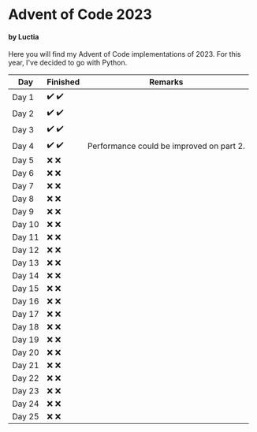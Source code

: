 # Advent of Code 2023
#### by Luctia

Here you will find my Advent of Code implementations of 2023. For this year, I've decided to go with Python.

| Day           | Finished                              | Remarks                                  |
| --------------|---------------------------------------|------------------------------------------|
| Day 1         | :heavy_check_mark: :heavy_check_mark: |                                          |
| Day 2         | :heavy_check_mark: :heavy_check_mark: |                                          |
| Day 3         | :heavy_check_mark: :heavy_check_mark: |                                          |
| Day 4         | :heavy_check_mark: :heavy_check_mark: | Performance could be improved on part 2. |
| Day 5         | :x: :x:                               |                                          |
| Day 6         | :x: :x:                               |                                          |
| Day 7         | :x: :x:                               |                                          |
| Day 8         | :x: :x:                               |                                          |
| Day 9         | :x: :x:                               |                                          |
| Day 10        | :x: :x:                               |                                          |
| Day 11        | :x: :x:                               |                                          |
| Day 12        | :x: :x:                               |                                          |
| Day 13        | :x: :x:                               |                                          |
| Day 14        | :x: :x:                               |                                          |
| Day 15        | :x: :x:                               |                                          |
| Day 16        | :x: :x:                               |                                          |
| Day 17        | :x: :x:                               |                                          |
| Day 18        | :x: :x:                               |                                          |
| Day 19        | :x: :x:                               |                                          |
| Day 20        | :x: :x:                               |                                          |
| Day 21        | :x: :x:                               |                                          |
| Day 22        | :x: :x:                               |                                          |
| Day 23        | :x: :x:                               |                                          |
| Day 24        | :x: :x:                               |                                          |
| Day 25        | :x: :x:                               |                                          |